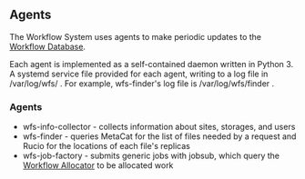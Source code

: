 ## Agents

The Workflow System uses agents to make periodic updates to the 
[Workflow Database](database.md). 

Each agent is implemented as a self-contained daemon written in Python 3. A
systemd service file provided for each agent, writing to a log file in 
/var/log/wfs/ . For example, wfs-finder's log file is /var/log/wfs/finder .
 
### Agents

- wfs-info-collector - collects information about sites, storages, and users
- wfs-finder - queries MetaCat for the list of files needed by a request and Rucio for the locations of each file's replicas
- wfs-job-factory - submits generic jobs with jobsub, which query the [Workflow Allocator](workflow-allocator.md) to be allocated work

